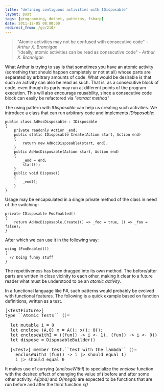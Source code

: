 ```yaml
---
title: "defining contiguous activities with IDisposable"
layout: post
tags: [programming, dotnet, patterns, fsharp]
date: 2011-12-05 08:00:00
redirect_from: /go/210/
---
```


> "Atomic activities may not be confused with consecutive code" - _Arthur X. Brannigan_<br>
> "Ideally, atomic activities can be read as consecutive code" - _Arthur X. Brannigan_

What Arthur is trying to say is that sometimes you have an atomic activity (something that should happen completely or not at all) whose parts are separated by arbitrary amounts of code. What would be desirable is that such an activity can also be read as such. That is, as a consecutive block of code, even though its parts may run at different points of the program execution. This will also encourage reusability, since a consecutive code block can easily be refactored via _"extract method"_

The using pattern with _IDisposable_ can help us creating such activities. We introduce a class that can run arbitrary code and implements _IDisposable_:

    public class AdHocDisposable : IDisposable
    {
        private readonly Action _end;
        public static IDisposable Create(Action start, Action end)
        {
            return new AdHocDisposable(start, end);
        }
        public AdHocDisposable(Action start, Action end)
        {
            _end = end;
            start();
        }
        public void Dispose()
        {
            _end();
        }
    }

Usage may be encapsulated in a single private method of the class in need of the switching:

    private IDisposable FooEnabled()
    {
        return AdHocDisposable.Create(() => _foo = true, () => _foo = false);
    }

After which we can use it in the following way:

    using (FooEnabled())
    {
      // Doing funny stuff
    }

The repetitiveness has been dragged into its own method. The before/after 
parts are written in close vicinity to each other, making it clear to a future reader what must be understood to be an _atomic activity_.

In a functional language like F#, such patterns would probably be evolved with functional features.
The following is a quick example based on function definitions, written as a test.

<pre>
[&lt;TestFixture&gt;] 
type ``Atomic Tests`` ()=

  let mutable i = 0
  let enclose (A,O) x = A(); x(); O();
  let encloseWithI = ((fun() -&gt; i &lt;- 1), (fun() -&gt; i &lt;- 0)) |> enclose
  let dispose = DisposableBuilder()

  [&lt;Test&gt;] member test.``test with the lambda`` ()=
    encloseWithI (fun() -&gt; i |&gt; should equal 1)
    i |&gt; should equal 0
</pre>

It makes use of currying (_encloseWithI_) to specialize the _enclose_ function with the desired effect of changing the value of ___i___ before and after some other
activity. _A(lpha)_ and _O(mega)_ are expected to be functions that are run before and after the third function _x()_